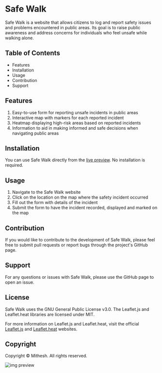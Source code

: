 # Safe Walk
Safe Walk is a website that allows citizens to log and report safety issues and problems encountered in public areas. Its goal is to raise public awareness and address concerns for individuals who feel unsafe while walking alone.

## Table of Contents
- Features
- Installation
- Usage
- Contribution
- Support

## Features
1. Easy-to-use form for reporting unsafe incidents in public areas
2. Interactive map with markers for each reported incident
3. Heatmap displaying high-risk areas based on reported incidents
4. Information to aid in making informed and safe decisions when navigating public areas

## Installation
You can use Safe Walk directly from the [live preview](https://mithesh-b.github.io/Safe_Walk/). No installation is required.

## Usage
1. Navigate to the Safe Walk website
2. Click on the location on the map where the safety incident occurred
3. Fill out the form with details of the incident
4. Submit the form to have the incident recorded, displayed and marked on the map

## Contribution
If you would like to contribute to the development of Safe Walk, please feel free to submit pull requests or report bugs through the project's GitHub page.

## Support
For any questions or issues with Safe Walk, please use the GitHub page to open an issue.

## License
Safe Walk uses the GNU General Public License v3.0. The Leaflet.js and Leaflet.heat libraries are licensed under MIT.

For more information on Leaflet.js and Leaflet.heat, visit the official [Leaflet.js](https://leafletjs.com/) and [Leaflet.heat](https://github.com/Leaflet/Leaflet.heat) websites.

## Copyright
Copyright © Mithesh. All rights reserved.

![img preview](https://user-images.githubusercontent.com/115478939/216237673-6b97b6bc-25a9-49e2-b176-2ae7af155813.png)
